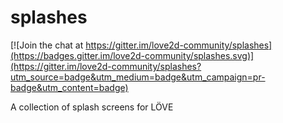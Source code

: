 splashes
========

[![Join the chat at https://gitter.im/love2d-community/splashes](https://badges.gitter.im/love2d-community/splashes.svg)](https://gitter.im/love2d-community/splashes?utm_source=badge&utm_medium=badge&utm_campaign=pr-badge&utm_content=badge)

A collection of splash screens for LÖVE
